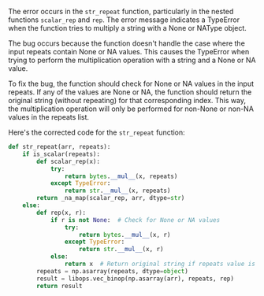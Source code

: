 The error occurs in the `str_repeat` function, particularly in the nested functions `scalar_rep` and `rep`. The error message indicates a TypeError when the function tries to multiply a string with a None or NAType object.

The bug occurs because the function doesn't handle the case where the input repeats contain None or NA values. This causes the TypeError when trying to perform the multiplication operation with a string and a None or NA value.

To fix the bug, the function should check for None or NA values in the input repeats. If any of the values are None or NA, the function should return the original string (without repeating) for that corresponding index. This way, the multiplication operation will only be performed for non-None or non-NA values in the repeats list.

Here's the corrected code for the `str_repeat` function:

```python
def str_repeat(arr, repeats):
    if is_scalar(repeats):
        def scalar_rep(x):
            try:
                return bytes.__mul__(x, repeats)
            except TypeError:
                return str.__mul__(x, repeats)
        return _na_map(scalar_rep, arr, dtype=str)
    else:
        def rep(x, r):
            if r is not None:  # Check for None or NA values
                try:
                    return bytes.__mul__(x, r)
                except TypeError:
                    return str.__mul__(x, r)
            else:
                return x  # Return original string if repeats value is None
        repeats = np.asarray(repeats, dtype=object)
        result = libops.vec_binop(np.asarray(arr), repeats, rep)
        return result
```